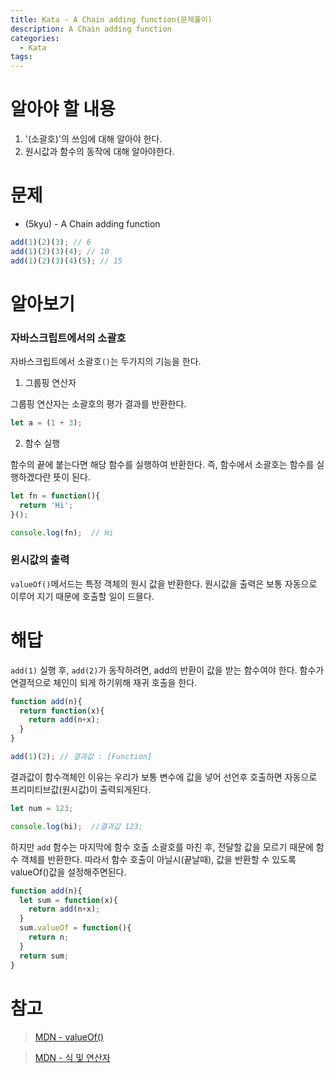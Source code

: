```yaml
---
title: Kata - A Chain adding function(문제풀이)
description: A Chain adding function
categories:
  - Kata
tags:
---
```


# 알아야 할 내용

1. '(소괄호)'의 쓰임에 대해 알아야 한다.
2. 원시값과 함수의 동작에 대해 알아야한다.

# 문제

- (5kyu) - A Chain adding function

```javascript
add(1)(2)(3); // 6
add(1)(2)(3)(4); // 10
add(1)(2)(3)(4)(5); // 15
```

# 알아보기

### 자바스크립트에서의 소괄호

자바스크립트에서 소괄호`()`는 두가지의 기능을 한다.

1. 그룹핑 연산자

그룹핑 연산자는 소괄호의 평가 결과를 반환한다.

```javascript
let a = (1 + 3);
```

2. 함수 실행

함수의 끝에 붙는다면 해당 함수를 실행하여 반환한다.
즉, 함수에서 소괄호는 함수를 실행하겠다란 뜻이 된다.

```javascript
let fn = function(){
  return 'Hi';
}();

console.log(fn);  // Hi
```



### 윈시값의 출력

`valueOf()`메서드는 특정 객체의 원시 값을 반환한다.
원시값을 출력은 보통 자동으로 이루어 지기 때문에 호출할 일이 드믈다.

# 해답


`add(1)` 실행 후, `add(2)`가 동작하려면, add의 반환이 값을 받는 함수여야 한다.
함수가 연결적으로 체인이 되게 하기위해 재귀 호출을 한다.

```javascript
function add(n){
  return function(x){
    return add(n+x);
  }
}

add(1)(2); // 결과값 : [Function]

```

결과값이 함수객체인 이유는 우리가 보통 변수에 값을 넣어 선언후 호출하면
자동으로 프리미티브값(원시값)이 출력되게된다.

```javascript
let num = 123;

console.log(hi);  //결과값 123;
```

하지만 `add` 함수는 마지막에 함수 호출 소괄호를 마친 후, 전달할 값을 모르기 때문에 함수 객체를 반환한다.
따라서 함수 호출이 아닐시(끝날때), 값을 반환할 수 있도록 valueOf()값을 설정해주면된다.


```javascript
function add(n){
  let sum = function(x){
    return add(n+x);
  }
  sum.valueOf = function(){
    return n;
  }
  return sum;
}
```


# 참고
> [MDN - valueOf()](https://developer.mozilla.org/ko/docs/Web/JavaScript/Reference/Global_Objects/Object/valueOf)

> [MDN - 식 및 연산자](https://developer.mozilla.org/ko/docs/Web/JavaScript/Reference/Operators)
